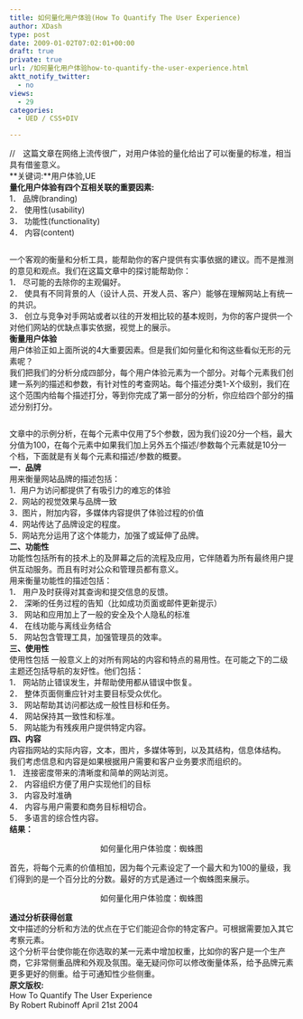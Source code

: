 ```yaml
---
title: 如何量化用户体验(How To Quantify The User Experience)
author: XDash
type: post
date: 2009-01-02T07:02:01+00:00
draft: true
private: true
url: /如何量化用户体验how-to-quantify-the-user-experience.html
aktt_notify_twitter:
  - no
views:
  - 29
categories:
  - UED / CSS+DIV

---
```

//　这篇文章在网络上流传很广，对用户体验的量化给出了可以衡量的标准，相当具有借鉴意义。  
**关键词:**用户体验,UE  
**量化用户体验有四个互相关联的重要因素:**  
1． 品牌(branding)  
2． 使用性(usability)  
3． 功能性(functionality)  
4． 内容(content)

<div align='center'>
  <img decoding="async" src="attachments/month_0901/t200912145511.png" border="0" alt="" />
</div>

一个客观的衡量和分析工具，能帮助你的客户提供有实事依据的建议。而不是推测的意见和观点。我们在这篇文章中的探讨能帮助你：  
1． 尽可能的去除你的主观偏好。  
2． 使具有不同背景的人（设计人员、开发人员、客户）能够在理解网站上有统一的共识。  
3． 创立与竞争对手网站或者以往的开发相比较的基本规则，为你的客户提供一个对他们网站的优缺点事实依据，视觉上的展示。  
**衡量用户体验**  
用户体验正如上面所说的4大重要因素。但是我们如何量化和徇这些看似无形的元素呢？  
我们把我们的分析分成四部分，每个用户体验元素为一个部分。对每个元素我们创建一系列的描述和参数，有针对性的考查网站。每个描述分类1-X个级别，我们在这个范围内给每个描述打分，等到你完成了第一部分的分析，你应给四个部分的描述分别打分。

<div align='center'>
  <img decoding="async" src="attachments/month_0901/0200912145618.png" border="0" alt="" />
</div>

文章中的示例分析，在每个元素中仅用了5个参数，因为我们设20分一个档，最大分值为100，在每个元素中如果我们加上另外五个描述/参数每个元素就是10分一个档，下面就是有关每个元素和描述/参数的概要。  
**一．品牌**  
用来衡量网站品牌的描述包括：  
1．用户为访问都提供了有吸引力的难忘的体验  
2．网站的视觉效果与品牌一致  
3．图片，附加内容，多媒体内容提供了体验过程的价值  
4．网站传达了品牌设定的程度。  
5．网站充分运用了这个体能力，加强了或延伸了品牌。  
**二、功能性**  
功能性包括所有的技术上的及屏幕之后的流程及应用，它伴随着为所有最终用户提供互动服务。而且有时对公众和管理员都有意义。  
用来衡量功能性的描述包括：  
1． 用户及时获得对其查询和提交信息的反馈。  
2． 深晰的任务过程的告知（比如成功页面或邮件更新提示）  
3． 网站和应用加上了一般的安全及个人隐私的标准  
4． 在线功能与离线业务结合  
5． 网站包含管理工具，加强管理员的效率。  
**三、使用性**  
使用性包括 一般意义上的对所有网站的内容和特点的易用性。在可能之下的二级主题还包括导航的友好性。他们包括：  
1． 网站防止错误发生，并帮助使用都从错误中恢复。  
2． 整体页面侧重应针对主要目标受众优化。  
3． 网站帮助其访问都达成一般性目标和任务。  
4． 网站保持其一致性和标准。  
5． 网站能为有残疾用户提供特定内容。  
**四、内容**  
内容指网站的实际内容，文本，图片，多媒体等到，以及其结构，信息体结构。  
我们考虑信息和内容是如果根据用户需要和客户业务要求而组织的。  
1． 连接密度带来的清晰度和简单的网站浏览。  
2． 内容组织方便了用户实现他们的目标  
3． 内容及时准确  
4． 内容与用户需要和商务目标相切合。  
5． 多语言的综合性内容。  
**结果：**

<div align='center'>
  <img decoding="async" src="attachments/month_0901/q200912145648.gif" border="0" alt="" /><br /> 如何量化用户体验度：蜘蛛图
</div>

首先，将每个元素的价值相加，因为每个元素设定了一个最大和为100的量级，我们得到的是一个百分比的分数。最好的方式是通过一个蜘蛛图来展示。

<div align='center'>
  <img decoding="async" src="attachments/month_0901/220091214578.gif" border="0" alt="" /><br /> 如何量化用户体验度：蜘蛛图
</div>

**通过分析获得创意**  
文中描述的分析和方法的优点在于它们能迎合你的特定客户。可根据需要加入其它考察元素。  
这个分析平台使你能在你选取的某一元素中增加权重，比如你的客户是一个生产商，它非常侧重品牌和外观及氛围。毫无疑问你可以修改衡量体系，给予品牌元素更多更好的侧重。给于可通知性少些侧重。  
**原文版权:**  
How To Quantify The User Experience  
By Robert Rubinoff April 21st 2004